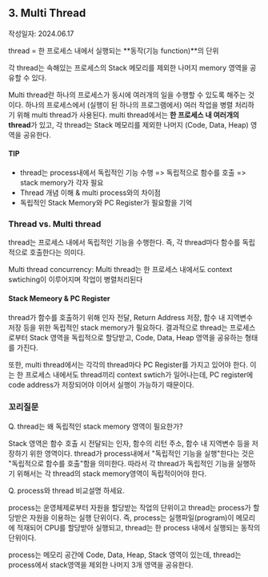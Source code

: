 ## 3. Multi Thread

작성일자: 2024.06.17



thread = 한 프로세스 내에서 실행되는 **동작(기능 function)**의 단위

각 thread는 속해있는 프로세스의 Stack 메모리를 제외한 나머지 memory 영역을 공유할 수 있다. 

Multi thread란 하나의 프로세스가 동시에 여러개의 일을 수행할 수 있도록 해주는 것이다. 하나의 프로세스에서 (실행이 된 하나의 프로그램에서) 여러 작업을 병렬 처리하기 위해 multi thread가 사용된다. multi thread에서는 **한 프로세스 내 여러개의 thread**가 있고, 각 thread는 Stack 메모리를 제외한 나머지 (Code, Data, Heap) 영역을 공유한다.



#### TIP

- thread는 process내에서 독립적인 기능 수행 => 독립적으로 함수를 호출 => stack memory가 각자 필요
- Thread 개념 이해 & multi process와의 차이점
- 독립적인 Stack Memory와 PC Register가 필요함을 기억



### Thread vs. Multi thread

thread는 프로세스 내에서 독립적인 기능을 수행한다. 즉, 각 thread마다 함수를 독립적으로 호출한다는 의미다.

Multi thread concurrency: Multi thread는 한 프로세스 내에서도 context swtiching이 이루어지며 작업이 병렬처리된다



#### Stack Memeory & PC Register

thread가 함수를 호출하기 위해 인자 전달, Return Address 저장, 함수 내 지역변수 저장 등을 위한 독립적인 stack memory가 필요하다. 결과적으로 thread는 프로세스로부터 Stack 영역을 독립적으로 할당받고, Code, Data, Heap 영역을 공유하는 형태를 가진다.

또한, multi thread에서는 각각의 thread마다 PC Register를 가지고 있어야 한다. 이는 한 프로세스 내에서도 thread끼리 context swtich가 일어나는데, PC register에 code address가 저장되어야 이어서 실행이 가능하기 때문이다.



### 꼬리질문

Q. thread는 왜 독립적인 stack memory 영역이 필요한가?

Stack 영역은 함수 호출 시 전달되는 인자, 함수의 리턴 주소, 함수 내 지역변수 등을 저장하기 위한 영역이다. thread가 process내에서 "독립적인 기능을 실행"한다는 것은 "독립적으로 함수를 호출"함을 의미한다. 따라서 각 thread가 독립적인 기능을 실행하기 위해서는 각 thread의 stack memory영역이 독립적이어야 한다.



Q. process와 thread 비교설명 하세요.

process는 운영체제로부터 자원을 할당받는 작업의 단위이고 thread는 process가 할당받은 자원을 이용하는 실행 단위이다. 즉, process는 실행파일(program)이 메모리에 적재되어 CPU를 할당받아 실행되고, thread는 한 process 내에서 실행되는 동작의 단위이다.

process는 메모리 공간에 Code, Data, Heap, Stack 영역이 있는데, thread는 process에서 stack영역을 제외한 나머지 3개 영역을 공유한다. 
